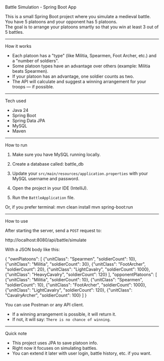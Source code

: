 Battle Simulation - Spring Boot App

This is a small Spring Boot project where you simulate a medieval battle.  
You have 5 platoons and your opponent has 5 platoons.  
The goal is to arrange your platoons smartly so that you win at least 3 out of 5 battles.

-------------------------------------------------------------------------------------------------
How it works

- Each platoon has a "type" (like Militia, Spearmen, Foot Archer, etc.) and a "number of soldiers".
- Some platoon types have an advantage over others (example: Militia beats Spearmen).
- If your platoon has an advantage, one soldier counts as two.
- The API will calculate and suggest a winning arrangement for your troops — if possible.

----------------------------------------------------------------------------------------------------

Tech used

- Java 24
- Spring Boot
- Spring Data JPA
- MySQL
- Maven

-------------------------------------------------------------------------

How to run

1. Make sure you have MySQL running locally.
2. Create a database called:
   battle_db


3. Update your `src/main/resources/application.properties` with your MySQL username and password.

4. Open the project in your IDE (IntelliJ).
5. Run the `BattleApplication` file.

Or, if you prefer terminal:
mvn clean install
mvn spring-boot:run


------------------------------------------------------------------------

How to use

After starting the server, send a `POST` request to:

http://localhost:8080/api/battle/simulate


With a JSON body like this:


{
"ownPlatoons": [
{"unitClass": "Spearmen", "soldierCount": 10},
{"unitClass": "Militia", "soldierCount": 30},
{"unitClass": "FootArcher", "soldierCount": 20},
{"unitClass": "LightCavalry", "soldierCount": 1000},
{"unitClass": "HeavyCavalry", "soldierCount": 120}
],
"opponentPlatoons": [
{"unitClass": "Militia", "soldierCount": 10},
{"unitClass": "Spearmen", "soldierCount": 10},
{"unitClass": "FootArcher", "soldierCount": 1000},
{"unitClass": "LightCavalry", "soldierCount": 120},
{"unitClass": "CavalryArcher", "soldierCount": 100}
]
}

You can use Postman or any API client.

- If a winning arrangement is possible, it will return it.
- If not, it will say: `There is no chance of winning`.

-----------------------------------------------------------------------------------------

Quick note

- This project uses JPA to save platoon info.
- Right now it focuses on simulating battles.
- You can extend it later with user login, battle history, etc. if you want.


